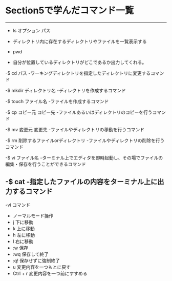 # Section5で学んだコマンド一覧 
------------------------------------------

- ls オプション パス
 - ディレクトリ内に存在するディレクトリやファイルを一覧表示する

- pwd
 - 自分が位置しているディレクトリがどこであるか出力してくれる。

-$ cd パス
	-ワーキングディレクトリを指定したディレクトリに変更するコマンド

-$ mkdir ディレクトリ名
	-ディレクトリを作成するコマンド

-$ touch ファイル名
	-ファイルを作成するコマンド

-$ cp コピー元 コピー先
 	-ファイルあるいはディレクトリのコピーを行うコマンド

-$ mv 変更元 変更先
 	-ファイルやディレクトリの移動を行うコマンド

-$ rm 削除するファイルorディレクトリ
 	-ファイルやディレクトリの削除を行うコマンド

-$ vi ファイル名
 	-ターミナル上でエディタを即時起動し、その場でファイルの編集・保存を行うことができるコマンド

-$ cat 
 	-指定したファイルの内容をターミナル上に出力するコマンド
-------------------------------------------------------------------
-vi コマンド

- ノーマルモード操作
 - j 下に移動
 - k 上に移動
 - h 左に移動
 - l 右に移動
 - :w 保存
 - :wq 保存して終了
 - :q! 保存せずに強制終了
 - u 変更内容を一つもとに戻す
 - Ctrl + r 変更内容を一つ前にすすめる
